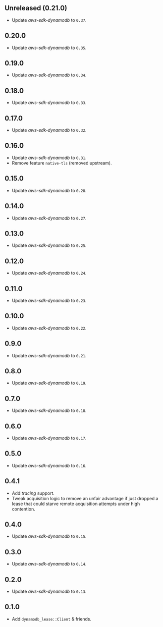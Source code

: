 ## Unreleased (0.21.0)
* Update _aws-sdk-dynamodb_ to `0.37`.

## 0.20.0
* Update _aws-sdk-dynamodb_ to `0.35`.

## 0.19.0
* Update _aws-sdk-dynamodb_ to `0.34`.

## 0.18.0
* Update _aws-sdk-dynamodb_ to `0.33`.

## 0.17.0
* Update _aws-sdk-dynamodb_ to `0.32`.

## 0.16.0
* Update _aws-sdk-dynamodb_ to `0.31`.
* Remove feature `native-tls` (removed upstream).

## 0.15.0
* Update _aws-sdk-dynamodb_ to `0.28`.

## 0.14.0
* Update _aws-sdk-dynamodb_ to `0.27`.

## 0.13.0
* Update _aws-sdk-dynamodb_ to `0.25`.

## 0.12.0
* Update _aws-sdk-dynamodb_ to `0.24`.

## 0.11.0
* Update _aws-sdk-dynamodb_ to `0.23`.

## 0.10.0
* Update _aws-sdk-dynamodb_ to `0.22`.

## 0.9.0
* Update _aws-sdk-dynamodb_ to `0.21`.

## 0.8.0
* Update _aws-sdk-dynamodb_ to `0.19`.

## 0.7.0
* Update _aws-sdk-dynamodb_ to `0.18`.

## 0.6.0
* Update _aws-sdk-dynamodb_ to `0.17`.

## 0.5.0
* Update _aws-sdk-dynamodb_ to `0.16`.

## 0.4.1
* Add _tracing_ support.
* Tweak acquisition logic to remove an unfair advantage if just dropped a lease that could
  starve remote acquisition attempts under high contention.

## 0.4.0
* Update _aws-sdk-dynamodb_ to `0.15`.

## 0.3.0
* Update _aws-sdk-dynamodb_ to `0.14`.

## 0.2.0
* Update _aws-sdk-dynamodb_ to `0.13`.

## 0.1.0
* Add `dynamodb_lease::Client` & friends.
